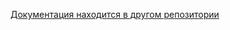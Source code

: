 <a href="https://github.com/cristalix-developers/visual-driver-docs">Документация находится в другом репозитории</a>
